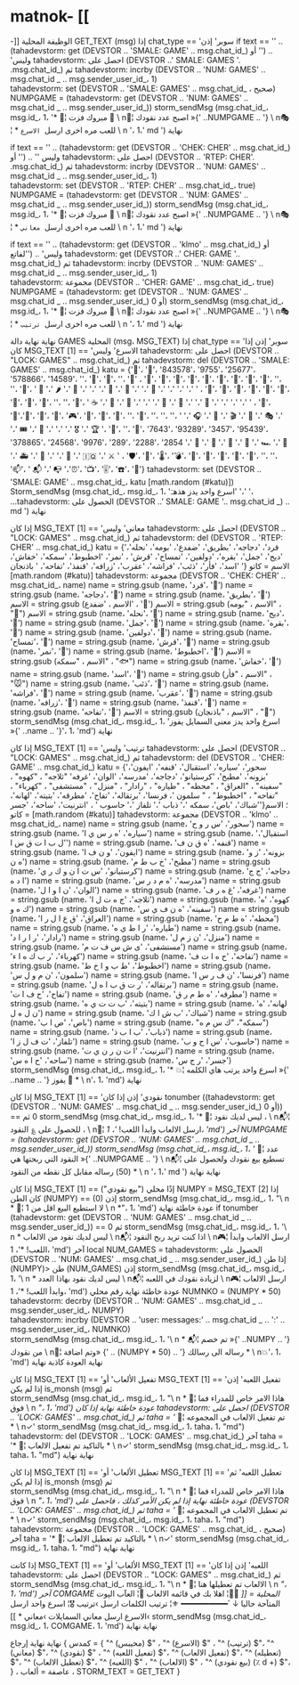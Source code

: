 # matnok- [[

-]]
الوظيفة المحلية GET_TEXT (msg)
إذا chat_type == 'سوبر' إذن 
if text == '' .. (tahadevstorm: get (DEVSTOR .. 'SMALE: GAME' .. msg.chat_id_) أو '') .. 'وليس tahadevstorm: احصل على (DEVSTOR ..' SMALE: GAMES '. .msg.chat_id_) ثم
tahadevstorm: incrby (DEVSTOR .. 'NUM: GAMES' .. msg.chat_id _ .. msg.sender_user_id_، 1)  
tahadevstorm: set (DEVSTOR .. 'SMALE: GAMES' .. msg.chat_id_ ، صحيح)
NUMPGAME = (tahadevstorm: get (DEVSTOR .. 'NUM: GAMES' .. msg.chat_id _ .. msg.sender_user_id_))
storm_sendMsg (msg.chat_id_، msg.id_، 1، '* 🎊¦ مبروك فزت 🍂 \ n🎁¦ اصبح عدد نقودك »{' ..NUMPGAME .. '} \ n🎭¦ * للعب مره اخرى ارسل` الاسرع` \ n '، 1،' md ')
نهاية 

if text == '' .. (tahadevstorm: get (DEVSTOR .. 'CHEK: CHER' ​​.. msg.chat_id_) أو '') .. '' وليس tahadevstorm: احصل على (DEVSTOR .. 'RTEP: CHER'. .msg.chat_id_) ثم
tahadevstorm: incrby (DEVSTOR .. 'NUM: GAMES' .. msg.chat_id _ .. msg.sender_user_id_، 1)  
tahadevstorm: set (DEVSTOR .. 'RTEP: CHER' ​​.. msg.chat_id_، true)
NUMPGAME = (tahadevstorm: get (DEVSTOR .. 'NUM: GAMES' .. msg.chat_id _ .. msg.sender_user_id_))
storm_sendMsg (msg.chat_id_، msg.id_، 1، '* 🎊¦ مبروك فزت 🍂 \ n🎁¦ اصبح عدد نقودك »{' ..NUMPGAME .. '} \ n🎭¦ * للعب مره اخرى ارسل` معاني` \ n '، 1،' md ')
نهاية 

if text == '' .. (tahadevstorm: get (DEVSTOR .. 'klmo' .. msg.chat_id_) أو 'لفاتع') .. 'وليس tahadevstorm: get (DEVSTOR ..' CHER: GAME '.. msg.chat_id_) ثم
tahadevstorm: incrby (DEVSTOR .. 'NUM: GAMES' .. msg.chat_id _ .. msg.sender_user_id_، 1)  
tahadevstorm: مجموعة (DEVSTOR .. 'CHER: GAME' .. msg.chat_id_، true)
NUMPGAME = (tahadevstorm: get (DEVSTOR .. 'NUM: GAMES' .. msg.chat_id _ .. msg.sender_user_id_) أو 0)
storm_sendMsg (msg.chat_id_، msg.id_، 1، '* 🎊¦ مبروك فزت 🍂 \ n🎁¦ اصبح عدد نقودك »{' ..NUMPGAME .. '} \ n🎭¦ * للعب مره اخرى ارسل` ترتيب` \ n '، 1،' md ')
نهاية 

نهاية
نهاية
دالة GAMES المحلية (msg، MSG_TEXT)
إذا chat_type == 'سوبر' إذن 
إذا كان MSG_TEXT [1] == 'الاسرع' وليس tahadevstorm: احصل على (DEVSTOR .. "LOCK: GAMES" .. msg.chat_id_) ثم 
tahadevstorm: del (DEVSTOR .. 'SMALE: GAMES' .. msg.chat_id_)
katu = {'🍏'، '🍎'، '843578'، '9755'، '25677'، '578866'، '14589'، ''، '🍊'، '🍋'، ''، '🍉' ، '🍇'، '🍓'، '🍈'، '🍒'، '🍑'، '🍍'، '🥥'، '🥝'، '🍅'، ''، ''، '🥦'، ' 🥒 '،' 🌶 '،' 🌽 '،' '،' '،' 🍠 '،' 🥐 '،' '،' 🥖 '،' '،' '،' '،' ' ، '🥞'، '🥓'، '🥩'، '🍗'، '🍖'، '🌭'، '🍔'، '🍟'، '🍕'، ''، ''، '🍼'، ' ☕️ '،' 🍵 '،' 🥤 '،' '،' '،' 🍻 '،' 🏀 '،' '،' 🏈 '،' '،' '،' '،' ' ، '🎱'، '🏓'،'🏸'، '🥅'، '🎰'، '🎮'، '🎳'، '🎯'، '🎲'، ''، '🎸'، ''، ''، ''، ' '،' 🎧 '،' 🎤 '،' 🎬 '،' 🎨 '،' 🎭 '،' '،' 🎟 '،' 🎫 '،' '،' '،' 🎖 '،' 🏆 '، '🥌'، ''، '🚕'، '7643'، '93289'، '3457'، '95439'، '378865'، '24568'، '9976'، '289'، '2288'، '2854 '،' 🚗 '،' 🚙 '،' 🚌 '،' 🚎 '،' 🏎 '،' 🚓 '،' 🚑 '،' 🚚 '،' '،' 🚜 '،' 🇮🇶 '،' ⚔ ' ، '🛡'، '🔮'، '🌡'، '💣'، '📌'، '📍'، '📓'، '📗'، '📂'، ''، ''، '📫'، ' 📬 '،' 📭 '،'⏰'، '📺'، '🎚'، '☎️'، '📡'}
tahadevstorm: set (DEVSTOR .. 'SMALE: GAME' .. msg.chat_id_، katu [math.random (#katu)])
Storm_sendMsg (msg.chat_id_، msg.id_، 1، 'اسرع واحد يدز هذهہٓ' '،' '، ...tahadevstorm: الحصول على (DEVSTOR ..' SMALE: GAME '.. msg.chat_id _) .. md ')
نهاية

إذا كان MSG_TEXT [1] == 'معاني' وليس tahadevstorm: احصل على (DEVSTOR .. "LOCK: GAMES" .. msg.chat_id_) ثم 
tahadevstorm: del (DEVSTOR .. 'RTEP: CHER' ​​.. msg.chat_id_)
katu = {'قرد'، 'دجاجه'، 'بطريق'، 'ضفدع'، 'بومه'، 'نحله'، 'ديج'، 'جمل'، 'بقره'، 'دولفين'، 'تمساح'، 'قرش' ، 'نمر'، 'اخطبوط'، 'سمكه'، 'خفاش'، 'اسد'، 'فأر'، 'ذئب'، 'فراشه'، 'عقرب'، 'زرافه'، 'قنفذ'، 'تفاحه'، ' باذنجان '}
الاسم = كاتو [math.random (#katu)]
tahadevstorm: مجموعة (DEVSTOR .. 'CHEK: CHER' ​​.. msg.chat_id_، name)
name = string.gsub (name، 'قرد'، '🐒')
name = string.gsub (name، 'دجاجه'، '🐔')
name = string.gsub (name، 'بطريق'، '🐧')
الاسم = string.gsub (الاسم ، 'ضفدع' ، '🐸')
الاسم = string.gsub (الاسم ، "بومه" ، "🦉")
الاسم = string.gsub (name، 'نحله'، '🐝')
name = string.gsub (name، 'ديج'، '🐓')
name = string.gsub (name، 'جمل'، '🐫')
name = string.gsub (name، 'بقره'، '🐄')
name = string.gsub (name، 'دولفين'، '🐬')
name = string.gsub (name، 'تمساح'، '🐊')
name = string.gsub (name، 'قرش'، '🦈')
name = string.gsub (name، 'نمر'، '🐅')
name = string.gsub (name، 'اخطبوط'، '🐙')
الاسم = string.gsub (الاسم ، "سمكه" ، "🐟")
name = string.gsub (name، 'خفاش'، '🦇')
name = string.gsub (name، 'اسد'، '🦁')
name = string.gsub (الاسم ، "فأر" ، "🐭")
name = string.gsub (name، 'ذئب'، '🐺')
name = string.gsub (name، 'فراشه'، '🦋')
name = string.gsub (name، 'عقرب'، '🦂')
name = string.gsub (name، 'زرافه'، '🦒')
name = string.gsub (name، 'قنفذ'، '🦔')
name = string.gsub (name، 'تفاحه'، '🍎')
الاسم = string.gsub (الاسم ، "باذنجان" ، "🍆")
storm_sendMsg (msg.chat_id_، msg.id_، 1، 'اسرع واحد يدز معنى السمايل يفوز »{' ..name .. '}'، 1، 'md')
نهاية

إذا كان MSG_TEXT [1] == 'ترتيب' وليس tahadevstorm: احصل على (DEVSTOR .. "LOCK: GAMES" .. msg.chat_id_) ثم 
tahadevstorm: del (DEVSTOR .. 'CHER: GAME' .. msg.chat_id_)
katu = {'سحور'، 'سياره'، 'استقبال'، 'قنفه'، 'ايفون'، 'بزونه'، 'مطبخ'، 'كرستيانو'، 'دجاجه'، 'مدرسه'، 'الوان'، 'غرفه' "ثلاجه" ، "كهوه" ، "سفينه" ، "العراق" ، "محطه" ، "طياره" ، "رادار" ، "منزل" ، "مستشفى" ، "كهرباء" ، "تفاحه" ، "اخطبوط" ، " سلمون '، فرنسا'، 'برتقاله'، 'تفاح'، 'مطرقه'، 'بتيته'، 'لهانه'، 'شباك'، 'باص'، سمكه '،' ذباب '،' تلفاز '،' حاسوب ' ، 'انترنيت'، 'ساحه'، 'جسر'}؛
الاسم = كاتو [math.random (#katu)]
tahadevstorm: مجموعة (DEVSTOR .. 'klmo' .. msg.chat_id_، name)
name = string.gsub (name، 'سحور'، 'س ر و ح')
name = string.gsub (name، 'سياره'، 'ه ر س ي ا')
name = string.gsub (name، 'استقبال'، 'ل ب ا ت ق س ا')
name = string.gsub (name، 'قنفه'، 'ه ق ن ف')
name = string.gsub (name، 'ايفون'، 'و ن ف ا')
name = string.gsub (name، 'بزونه'، 'ز و ه ن')
name = string.gsub (name، 'مطبخ'، 'خ ب ط م')
name = string.gsub (name، 'كرستيانو'، 'س ت ا ن و ك ر ي')
name = string.gsub (name، 'دجاجه'، 'ج ج ا د ه')
name = string.gsub (name، 'مدرسه'، 'ه م د ر س')
name = string.gsub (name، 'الوان'، 'ن ا و ا ل')
name = string.gsub (name، 'غرفه'، 'غ ه ر ف')
name = string.gsub (name، 'ثلاجه'، 'ج ه ت ل ا')
name = string.gsub (name، 'كهوه'، 'ه ك ه و')
name = string.gsub (name، 'سفينه'، 'ه ن ف ي س')
name = string.gsub (name، 'العراق'، 'ق ع ا ل ر ا')
name = string.gsub (name، 'محطه'، 'ه ط م ح')
name = string.gsub (name، 'طياره'، 'ر ا ط ي ه')
name = string.gsub (name، 'رادار'، 'ر ا ر ا د')
name = string.gsub (name، 'منزل'، 'ن ز م ل')
name = string.gsub (name، 'مستشفى'، 'ى ش س ف ت م')
name = string.gsub (name، 'كهرباء'، 'ر ب ك ه ا ء')
name = string.gsub (name، 'تفاحه'، 'ح ه ا ت ف')
name = string.gsub (name، 'اخطبوط'، 'ط ب و ا خ ط')
name = string.gsub (name، 'سلمون'، 'ن م و ل س')
name = string.gsub (name، 'فرنسا'، 'ن ف ر س ا')
name = string.gsub (name، 'برتقاله'، 'ر ت ق ب ا ه ل')
name = string.gsub (name، 'تفاح'، 'ح ف ا ت')
name = string.gsub (name، 'مطرقه'، 'ه ط م ر ق')
name = string.gsub (name، 'بتيته'، 'ب ت ت ي ه')
name = string.gsub (name، 'لهانه'، 'ه ن ل ه ل')
name = string.gsub (name، 'شباك'، 'ب ش ا ك')
name = string.gsub (name، 'باص'، 'ص ا ب')
name = string.gsub (name، "سمكه"، "ك س م ه")
name = string.gsub (name، 'ذباب'، 'ب ا ب ذ')
name = string.gsub (name، 'تلفاز'، 'ت ف ل ز ا')
name = string.gsub (name، 'حاسوب'، 'س ا ح و ب')
name = string.gsub (name، 'انترنيت'، 'ا ت ن ر ن ي ت')
name = string.gsub (name، 'ساحه'، 'ح ا ه س')
name = string.gsub (name، 'جسر'، 'ر ج س')
storm_sendMsg (msg.chat_id_، msg.id_، 1، '* 💥¦ اسرع واحد يرتب هاي الكلمه »{' ..name .. '} يفوز 🎉 * \ n'، 1، 'md')
نهاية

إذا كان MSG_TEXT [1] == 'نقودي' إذن 
إذا كان tonumber ((tahadevstorm: get (DEVSTOR .. 'NUM: GAMES' .. msg.chat_id _ .. msg.sender_user_id_) أو 0)) == 0 ثم
storm_sendMsg (msg.chat_id_، msg.id_، 1، '* 💬¦ ليس لديك نقود ، \ n📬¦ للحصول على ؏ النقود ، \ n📮¦ ارسل الالعاب وابدأ اللعب! *'، 1، 'md') 
آخر
NUMPGAME = (tahadevstorm: get (DEVSTOR .. 'NUM: GAMES' .. msg.chat_id _ .. msg.sender_user_id_))
storm_sendMsg (msg.chat_id_، msg.id_، 1، '* 📮¦ عدد النقود التي ربحتها هي »{' ..NUMPGAME .. '} \ n📬¦ تسطيع بيع نقودك ولحصول على (50) رساله مقابل كل نقطه من النقود * \ n '، 1،' md ') 
نهاية
نهاية

إذا كان MSG_TEXT [1] == ("بيع نقودي") إذًا 
محلي NUMPY = MSG_TEXT [2]
إذا كان الطن (NUMPY) == (0) إذن
storm_sendMsg (msg.chat_id_، msg.id_، 1، "\ n * 📮¦ لا استطيع البيع اقل من 1 \ n *"، 1، 'md') 
عودة خاطئة نهاية
if tonumber (tahadevstorm: get (DEVSTOR .. 'NUM: GAMES' .. msg.chat_id _ .. msg.sender_user_id_)) == 0 ثم
storm_sendMsg (msg.chat_id_، msg.id_، 1، '\ n * ليس لديك نقود من الالعاب \ n📬¦ اذا كنت تريد ربح النقود \ n🎮¦ ارسل الالعاب وابدأ اللعب! *'، 1، 'md') 
آخر
local NUM_GAMES = tahadevstorm: الحصول على (DEVSTOR .. 'NUM: GAMES' .. msg.chat_id _ .. msg.sender_user_id_)
إذا طن (NUMPY)> طن (NUM_GAMES) إذن
storm_sendMsg (msg.chat_id_، msg.id_، 1، '\ n * ليس لديك نقود بهاذا العدد \ n📬¦ لزيادة نقودك في اللعبه \ n🎮¦ ارسل الالعاب وابدأ اللعب! *'، 1، 'md') 
عودة خاطئة نهاية
رقم محلي NUMNKO = (NUMPY * 50)
tahadevstorm: decrby (DEVSTOR .. 'NUM: GAMES' .. msg.chat_id _ .. msg.sender_user_id_، NUMPY)  
tahadevstorm: incrby (DEVSTOR .. 'user: messages:' .. msg.chat_id _ .. ':' .. msg.sender_user_id_، NUMNKO)  
storm_sendMsg (msg.chat_id_، msg.id_، 1، '\ n * 📬¦ تم خصم »{' ..NUMPY .. '} من نقودك \ n📨¦ وتم اضافة» {' .. (NUMPY * 50) .. '} رساله الى رسالك * \ n💥'، 1، 'md')
نهاية العودة كاذبة 
نهاية

إذا كان MSG_TEXT [1] == 'تفعيل الألعاب' أو MSG_TEXT [1] == 'تفعيل اللعبه' إذن
إذا لم يكن is_monsh (msg) ثم   
storm_sendMsg (msg.chat_id_، msg.id_، 1، "\ n * 📮¦ هاذا الامر خاص للمدراء فما فوق \ n *"، 1، 'md') 
عودة خاطئة نهاية 
إذا كان tahadevstorm: احصل على (DEVSTOR .. 'LOCK: GAMES' .. msg.chat_id_) ثم
taha = '* 📮¦ تم تفعيل الالعاب في المجموعه * \ n✓' 
storm_sendMsg (msg.chat_id_، msg.id_، 1، taha، 1، "md") 
tahadevstorm: del (DEVSTOR .. 'LOCK: GAMES' .. msg.chat_id_) 
آخر
taha = '* 📮¦ بالتاكيد تم تفعيل الالعاب * \ n✓' 
storm_sendMsg (msg.chat_id_، msg.id_، 1، taha، 1، "md") 
نهاية
نهاية

إذا كان MSG_TEXT [1] == 'تعطيل الألعاب' أو MSG_TEXT [1] == 'تعطيل اللعبه' ثم
إذا لم يكن is_monsh (msg) ثم   
storm_sendMsg (msg.chat_id_، msg.id_، 1، "\ n * 📮¦ هاذا الامر خاص للمدراء فما فوق \ n *"، 1، 'md') 
عودة خاطئة نهاية 
إذا لم يكن الأمر كذلك ، فاحصل على (DEVSTOR .. 'LOCK: GAMES' .. msg.chat_id_) ثم
taha = '* 📮¦ تم تعطيل الالعاب في المجموعه * \ n✓' 
storm_sendMsg (msg.chat_id_، msg.id_، 1، taha، 1، "md") 
tahadevstorm: مجموعة (DEVSTOR .. 'LOCK: GAMES' .. msg.chat_id_ ، صحيح) 
آخر
taha = '* 📮¦ بالتاكيد تم تعطيل الالعاب * \ n✓' 
storm_sendMsg (msg.chat_id_، msg.id_، 1، taha، 1، "md") 
نهاية
نهاية

إذا كانت MSG_TEXT [1] == 'الألعاب' أو MSG_TEXT [1] == 'اللعبه' إذن
إذا كان tahadevstorm: احصل على (DEVSTOR .. "LOCK: GAMES" .. msg.chat_id_) ثم 
storm_sendMsg (msg.chat_id_، msg.id_، 1، "\ n * 📮¦ الالعاب تم تعطيلها هنا \ n *"، 1، 'md') 
آخر
COMGAME المحلية = [[*
🤹‍♂¦ اهلا بك في قائمه الالعاب
📮¦ العآب الپوت المتآحة حاليا ↓
ٴ━━━━━━━━━━
⚜¦ ترتيب الكلمات ارسل ›ترتيب
🎖¦ اسرع واحد ارسل ›الاسرع
ارسل معاني السمايلات ›معاني
*
]]
storm_sendMsg (msg.chat_id_، msg.id_، 1، COMGAME، 1، 'md') 
نهاية
نهاية

نهاية
نهاية
إرجاع {
كمدس = {
"^ (محيبس) $" ،
"^ (الاسرع) $" ،
"^ (ترتيب) $"،
"^ (معاني) $"،
"^ (نقودي) $" ،
"^ (تفعيل اللعبه) $"،
"^ (تفعيل الالعاب) $"،
"^ (تعطيله) $"،
"^ (تعطيل الالعاب) $"،
"^ (اللعبه) $" ،
"^ (الالعاب) $" ،
"^ (بيع نقودي) (٪ d +) $"،
} ،
عاصفة = ألعاب ،
STORM_TEXT = GET_TEXT
}


